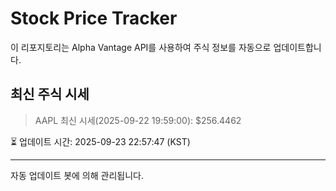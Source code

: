 
# Stock Price Tracker

이 리포지토리는 Alpha Vantage API를 사용하여 주식 정보를 자동으로 업데이트합니다.

## 최신 주식 시세
> AAPL 최신 시세(2025-09-22 19:59:00): $256.4462

⏳ 업데이트 시간: 2025-09-23 22:57:47 (KST)

---
자동 업데이트 봇에 의해 관리됩니다.
